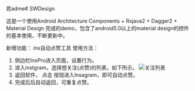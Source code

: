 若adme# SWDesign

这是一个使用Android Architecture Components + Rxjava2 + Dagger2 + Material Design 完成的demo，包含了android5.0以上的material design的控件的基本使用，不断更新中。

新增功能： ins自动点赞工具
使用方法：
1. 侧边栏InsPro进入页面，设置行为。
2. 进入instgram，选择想关注(点赞)的列表，如下所示。
![关注列表](https://github.com/yunshuipiao/SwDesign/blob/master/img/attention%20list.jpg)
3. 返回软件， 点击 按钮进入Insagram，即可自动点赞。
4. 完成后后自动返回，可重复点赞。
